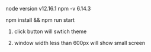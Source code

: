 node version v12.16.1
npm -v 6.14.3

npm install && npm run start

1. click button will swtich theme

2. window width less than 600px will show small screen

